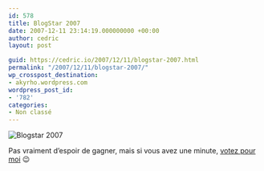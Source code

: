 ```yaml
---
id: 578
title: BlogStar 2007
date: 2007-12-11 23:14:19.000000000 +00:00
author: cedric
layout: post

guid: https://cedric.io/2007/12/11/blogstar-2007.html
permalink: "/2007/12/11/blogstar-2007/"
wp_crosspost_destination:
- akyrho.wordpress.com
wordpress_post_id:
- '782'
categories:
- Non classé
---
```

![Blogstar 2007](/images/2007/12/blogstar.jpg)

Pas vraiment d’espoir de gagner, mais si vous avez une minute, [votez pour moi](http://bleebot.com/blog/2007/12/11/blogstar-2007-etape-24/) 😉